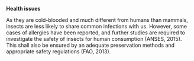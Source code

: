 **Health issues**

As they are cold-blooded and much different from humans than mammals, insects are less likely to share common infections with us. However, some cases of allergies have been reported, and further studies are required to investigate the safety of insects for human consumption (ANSES, 2015). This shall also be ensured by an adequate preservation methods and appropriate safety regulations (FAO, 2013).
